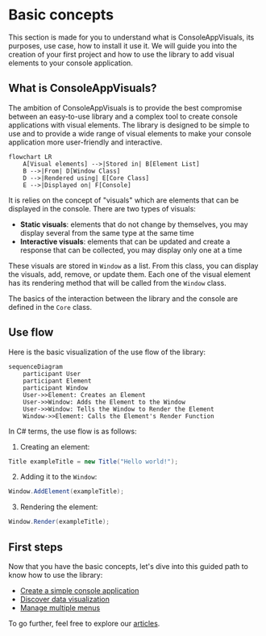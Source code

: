 # Basic concepts

This section is made for you to understand what is ConsoleAppVisuals, its purposes, use case, how to install it use it. We will guide you into the creation of your first project and how to use the library to add visual elements to your console application.

## What is ConsoleAppVisuals?

The ambition of ConsoleAppVisuals is to provide the best compromise between an easy-to-use library and a complex tool to create console applications with visual elements. The library is designed to be simple to use and to provide a wide range of visual elements to make your console application more user-friendly and interactive.

```mermaid
flowchart LR
    A[Visual elements] -->|Stored in| B[Element List]
    B -->|From| D[Window Class]
    D -->|Rendered using| E[Core Class]
    E -->|Displayed on| F[Console]
```

It is relies on the concept of "visuals" which are elements that can be displayed in the console. There are two types of visuals:

- **Static visuals**: elements that do not change by themselves, you may display several from the same type at the same time
- **Interactive visuals**: elements that can be updated and create a response that can be collected, you may display only one at a time

These visuals are stored in `Window` as a list. From this class, you can display the visuals, add, remove, or update them. Each one of the visual element has its rendering method that will be called from the `Window` class.

The basics of the interaction between the library and the console are defined in the `Core` class.

## Use flow

Here is the basic visualization of the use flow of the library:

```mermaid
sequenceDiagram
    participant User
    participant Element
    participant Window
    User->>Element: Creates an Element
    User->>Window: Adds the Element to the Window
    User->>Window: Tells the Window to Render the Element
    Window->>Element: Calls the Element's Render Function
```

In C# terms, the use flow is as follows:

1. Creating an element:

```csharp
Title exampleTitle = new Title("Hello world!");
```

2. Adding it to the `Window`:

```csharp
Window.AddElement(exampleTitle);
```

3. Rendering the element:

```csharp
Window.Render(exampleTitle);
```

## First steps

Now that you have the basic concepts, let's dive into this guided path to know how to use the library:

- [Create a simple console application](/ConsoleAppVisuals/introduction/first_app.html)
- [Discover data visualization](/ConsoleAppVisuals/introduction/data_viz.html)
- [Manage multiple menus](/ConsoleAppVisuals/introduction/menus_managment.html)

To go further, feel free to explore our [articles](/ConsoleAppVisuals/articles/index.html).
